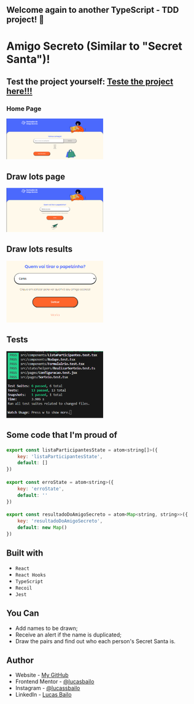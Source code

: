 ## Welcome again to another TypeScript - TDD project! 👋

# Amigo Secreto (Similar to "Secret Santa")!

## Test the project yourself: [Teste the project here!!!](https://test-driven-development-ts.vercel.app/)

### Home Page

<img src="./public/HomePage.png" alt="Main page" width="50%">

## Draw lots page 

<img src="./public/sortPage.png" alt="Drag" width="50%">

## Draw lots results

<img src="./public/sortResult.png" alt="Filter" width="50%">

## Tests

<img src="./public/tests.png" alt="Debug" width="50%">


## Some code that I'm proud of
```js
export const listaParticipantesState = atom<string[]>({
    key: 'listaParticipantesState',
    default: []
})

export const erroState = atom<string>({
    key: 'erroState',
    default: ''
})

export const resultadoDoAmigoSecreto = atom<Map<string, string>>({
    key: 'resultadoDoAmigoSecreto',
    default: new Map()
})
```

## Built with

- `React`
- `React Hooks`
- `TypeScript`
- `Recoil`
- `Jest`


## You Can
- Add names to be drawn;
- Receive an alert if the name is duplicated;
- Draw the pairs and find out who each person's Secret Santa is.


## Author

- Website - [My GitHub](https://github.com/lucasbailo)
- Frontend Mentor - [@lucasbailo](https://www.frontendmentor.io/profile/lucasbailo)
- Instagram - [@lucassbailo](https://www.instagram.com/lucassbailo/)
- LinkedIn - [Lucas Bailo](https://www.linkedin.com/in/lcsbailo)